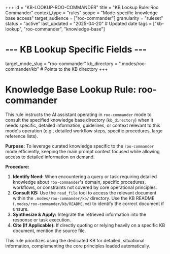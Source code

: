 +++
id = "KB-LOOKUP-ROO-COMMANDER"
title = "KB Lookup Rule: Roo Commander"
context_type = "rules"
scope = "Mode-specific knowledge base access"
target_audience = ["roo-commander"]
granularity = "ruleset"
status = "active"
last_updated = "2025-04-20" # Updated date
tags = ["kb-lookup", "roo-commander", "knowledge-base"]

# --- KB Lookup Specific Fields ---
target_mode_slug = "roo-commander"
kb_directory = ".modes/roo-commander/kb" # Points to the KB directory
+++

# Knowledge Base Lookup Rule: roo-commander

This rule instructs the AI assistant operating in `roo-commander` mode to consult the specified knowledge base directory (`kb_directory`) when it needs specific, detailed information, guidelines, or context relevant to this mode's operation (e.g., detailed workflow steps, specific procedures, large reference lists).

**Purpose:** To leverage curated knowledge specific to the `roo-commander` mode efficiently, keeping the main prompt context focused while allowing access to detailed information on demand.

**Procedure:**

1.  **Identify Need:** When encountering a query or task requiring detailed knowledge about `roo-commander`'s domain, specific procedures, workflows, or constraints not covered by core operational principles.
2.  **Consult KB:** Use the `read_file` tool to access the relevant document within the `.modes/roo-commander/kb/` directory. Use the KB README (`.modes/roo-commander/kb/README.md`) to identify the correct document if unsure.
3.  **Synthesize & Apply:** Integrate the retrieved information into the response or task execution.
4.  **Cite (If Applicable):** If directly quoting or relying heavily on a specific KB document, mention the source file.

This rule prioritizes using the dedicated KB for detailed, situational information, complementing the core principles loaded automatically.
